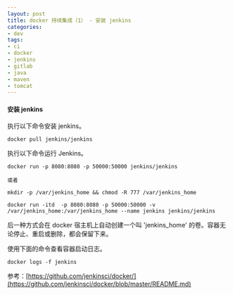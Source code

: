 ```yaml
---
layout: post
title: docker 持续集成（1） - 安装 jenkins
categories:
- dev
tags:
- ci
- docker
- jenkins
- gitlab
- java
- maven
- tomcat
---
```


#### 安装 jenkins

执行以下命令安装 jenkins。

    docker pull jenkins/jenkins

执行以下命令运行 Jenkins。

    docker run -p 8080:8080 -p 50000:50000 jenkins/jenkins

    或者

    mkdir -p /var/jenkins_home && chmod -R 777 /var/jenkins_home

    docker run -itd  -p 8080:8080 -p 50000:50000 -v /var/jenkins_home:/var/jenkins_home --name jenkins jenkins/jenkins

后一种方式会在 docker 宿主机上自动创建一个叫 'jenkins_home' 的卷。容器无论停止、重启或删除，都会保留下来。

使用下面的命令查看容器启动日志。

    docker logs -f jenkins

参考：[https://github.com/jenkinsci/docker/](https://github.com/jenkinsci/docker/blob/master/README.md)
